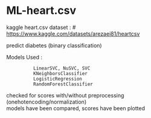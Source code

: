 # ML-heart.csv

kaggle heart.csv dataset : # https://www.kaggle.com/datasets/arezaei81/heartcsv  

predict diabetes (binary classification)  

Models Used : 

              LinearSVC, NuSVC, SVC  
              KNeighborsClassifier  
              LogisticRegression  
              RandomForestClassifier  

checked for scores with/without preprocessing (onehotencoding/normalization)  
models have been compared, scores have been plotted   


